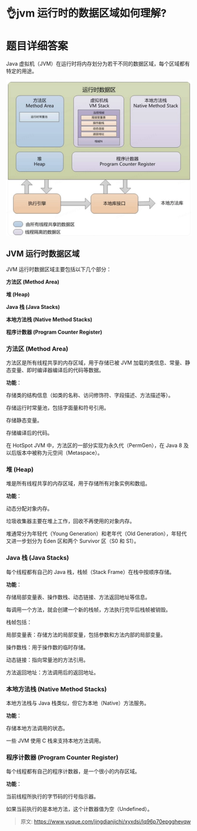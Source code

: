 # 👌jvm 运行时的数据区域如何理解?

# 题目详细答案
Java 虚拟机（JVM）在运行时将内存划分为若干不同的数据区域，每个区域都有特定的用途。

![1725852039025-ee339bb3-3b55-4c11-a3a7-23d21fd77305.png](./img/2SSdo9L3kmTfJk6j/1725852039025-ee339bb3-3b55-4c11-a3a7-23d21fd77305-831763.png)

## JVM 运行时数据区域
JVM 运行时数据区域主要包括以下几个部分：

**方法区 (Method Area)**

**堆 (Heap)**

**Java 栈 (Java Stacks)**

**本地方法栈 (Native Method Stacks)**

**程序计数器 (Program Counter Register)**

### 方法区 (Method Area)
方法区是所有线程共享的内存区域，用于存储已被 JVM 加载的类信息、常量、静态变量、即时编译器编译后的代码等数据。

**功能**：

存储类的结构信息（如类的名称、访问修饰符、字段描述、方法描述等）。

存储运行时常量池，包括字面量和符号引用。

存储静态变量。

存储编译后的代码。



在 HotSpot JVM 中，方法区的一部分实现为永久代（PermGen），在 Java 8 及以后版本中被称为元空间（Metaspace）。

### 堆 (Heap)
堆是所有线程共享的内存区域，用于存储所有对象实例和数组。

**功能**：

动态分配对象内存。

垃圾收集器主要在堆上工作，回收不再使用的对象内存。



堆通常分为年轻代（Young Generation）和老年代（Old Generation），年轻代又进一步划分为 Eden 区和两个 Survivor 区（S0 和 S1）。

### Java 栈 (Java Stacks)
每个线程都有自己的 Java 栈，栈帧（Stack Frame）在栈中按顺序存储。

**功能**：

存储局部变量表、操作数栈、动态链接、方法返回地址等信息。

每调用一个方法，就会创建一个新的栈帧，方法执行完毕后栈帧被销毁。



栈帧包括：

局部变量表：存储方法的局部变量，包括参数和方法内部的局部变量。

操作数栈：用于操作数的临时存储。

动态链接：指向常量池的方法引用。

方法返回地址：方法调用后的返回地址。



### 本地方法栈 (Native Method Stacks)
本地方法栈与 Java 栈类似，但它为本地（Native）方法服务。

**功能**：

存储本地方法调用的状态。

一些 JVM 使用 C 栈来支持本地方法调用。



### 程序计数器 (Program Counter Register)
每个线程都有自己的程序计数器，是一个很小的内存区域。

**功能**：

当前线程所执行的字节码的行号指示器。

如果当前执行的是本地方法，这个计数器值为空（Undefined）。



> 原文: <https://www.yuque.com/jingdianjichi/xyxdsi/lq96p70epgghevqw>